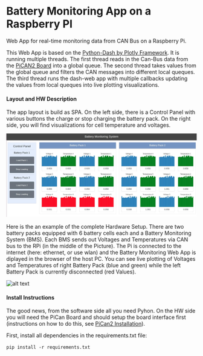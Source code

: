 # Battery Monitoring App on a Raspberry PI
Web App for real-time monitoring data from CAN Bus on a Raspberry Pi.

This Web App is based on the [Python-Dash by Plotly Framework](https://plot.ly/products/dash/). It is running multiple threads. The first thread reads in the Can-Bus data from the [PiCAN2 Board](http://skpang.co.uk/catalog/pican2-canbus-board-for-raspberry-pi-23-p-1475.html) into a global queue. The second thread takes values from the global queue and filters the CAN messages into different local queques. The third thread runs the dash-web app with multiple callbacks updating the values from local queques into live plotting visualizations. 

#### Layout and HW Description

The app layout is build as SPA. On the left side, there is a Control Panel with various buttons the charge or stop charging the battery pack. On the right side, you will find visualizations for cell temperature and voltages.

[image_0]: ./misc/battery_app_sample.jpg
![alt text][image_0] 

Here is the an example of the complete Hardware Setup. There are two battery packs equipped with 6 battery cells each and a Battery Monitoring System (BMS). Each BMS sends out Voltages and Temperatures via CAN bus to the RPi (in the middle of the Picture). The Pi is connected to the internet (here: ethernet, or use wlan) and the Battery Monitoring Web App is diplayed in the browser of the host PC. You can see live plotting of Voltages and Temperatures of right Battery Pack (blue and green) while the left Battery Pack is currently disconnected (red Values).

[image_1]: ./misc/liveplotting_hw_setup.jpg
![alt text][image_1]

#### Install Instructions

The good news, from the software side all you need Pyhon. On the HW side you will need the PiCan Board and should setup the board interface first (instructions on how to do this, see [PiCan2 Installation](https://www.skptechnology.co.uk/pican2-software-installation/)).

First, install all dependencies in the requirements.txt file:
```
pip install -r requirements.txt
```

